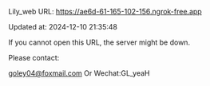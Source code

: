 Lily_web URL: https://ae6d-61-165-102-156.ngrok-free.app

Updated at: 2024-12-10 21:35:48

If you cannot open this URL, the server might be down.

Please contact: 

goley04@foxmail.com Or Wechat:GL_yeaH
